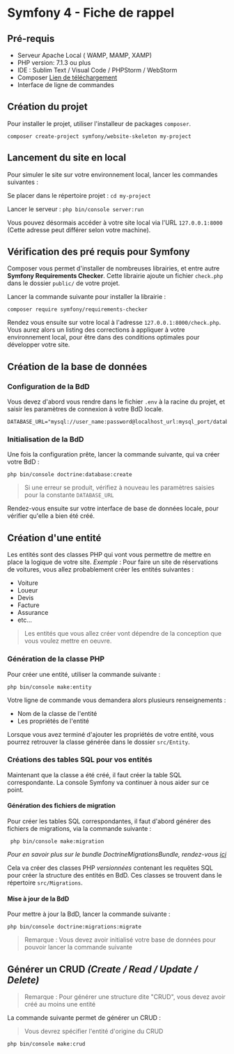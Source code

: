 # Symfony 4 - Fiche de rappel 

## Pré-requis

* Serveur Apache Local ( WAMP, MAMP, XAMP)
* PHP version: 7.1.3 ou plus
* IDE : Sublim Text / Visual Code / PHPStorm / WebStorm
* Composer [Lien de téléchargement](https://getcomposer.org/download/)
* Interface de ligne de commandes

## Création du projet 

Pour installer le projet, utiliser l'installeur de packages `composer`.

`composer create-project symfony/website-skeleton my-project`

## Lancement du site en local
Pour simuler le site sur votre environnement local, lancer les commandes suivantes : 

Se placer dans le répertoire projet : `cd my-project`

Lancer le serveur : `php bin/console server:run`

Vous pouvez désormais accéder à votre site local via l'URL `127.0.0.1:8000` (Cette adresse peut différer selon votre machine).

## Vérification des pré requis pour Symfony
Composer vous permet d'installer de nombreuses librairies, et entre autre **Symfony Requirements Checker**.
Cette librairie ajoute un fichier `check.php` dans le dossier `public/` de votre projet.

Lancer la commande suivante pour installer la librairie : 
```
composer require symfony/requirements-checker
```

Rendez vous ensuite sur votre local à l'adresse `127.0.0.1:8000/check.php`.
Vous aurez alors un listing des corrections à appliquer à votre environnement local, pour être dans des conditions optimales pour développer votre site.

## Création de la base de données

### Configuration de la BdD
Vous devez d'abord vous rendre dans le fichier `.env` à la racine du projet, et saisir les paramètres de connexion à votre BdD locale.

```
DATABASE_URL="mysql://user_name:password@localhost_url:mysql_port/database_name"
```

### Initialisation de la BdD

Une fois la configuration prête, lancer la commande suivante, qui va créer votre BdD : 

```
php bin/console doctrine:database:create
```
> Si une erreur se produit, vérifiez à nouveau les paramètres saisies pour la constante `DATABASE_URL`

Rendez-vous ensuite sur votre interface de base de données locale, pour vérifier qu'elle a bien été créé.

## Création d'une entité

Les entités sont des classes PHP qui vont vous permettre de mettre en place la logique de votre site.
_Exemple_ : Pour faire un site de réservations de voitures, vous allez probablement créer les entités suivantes : 

* Voiture
* Loueur
* Devis
* Facture
* Assurance
* etc...

> Les entités que vous allez créer vont dépendre de la conception que vous voulez mettre en oeuvre.

### Génération de la classe PHP
Pour créer une entité, utiliser la commande suivante :
```
php bin/console make:entity
```

Votre ligne de commande vous demandera alors plusieurs renseignements :
* Nom de la classe de l'entité
* Les propriétés de l'entité

Lorsque vous avez terminé d'ajouter les propriétés de votre entité, vous pourrez retrouver la classe générée dans le dossier `src/Entity`.

### Créations des tables SQL pour vos entités

Maintenant que la classe a été créé, il faut créer la table SQL correspondante.
La console Symfony va continuer à nous aider sur ce point.

#### Génération des fichiers de migration

Pour créer les tables SQL correspondantes, il faut d'abord générer des fichiers de migrations, via la commande suivante :
```
 php bin/console make:migration 
```
*Pour en savoir plus sur le bundle DoctrineMigrationsBundle, rendez-vous [ici](https://symfony.com/doc/current/bundles/DoctrineMigrationsBundle/index.html)*

Cela va créer des classes PHP _versionnées_ contenant les requêtes SQL pour créer la structure des entités en BdD.
Ces classes se trouvent dans le répertoire `src/Migrations`.

#### Mise à jour de la BdD

Pour mettre à jour la BdD, lancer la commande suivante : 
```
php bin/console doctrine:migrations:migrate
``` 
> Remarque : Vous devez avoir initialisé votre base de données pour pouvoir lancer la commande suivante

## Générer un CRUD *(Create / Read / Update / Delete)*

> Remarque : Pour générer une structure dite "CRUD", vous devez avoir créé au moins une entité

La commande suivante permet de générer un CRUD : 
> Vous devrez spécifier l'entité d'origine du CRUD
```
php bin/console make:crud  
```

